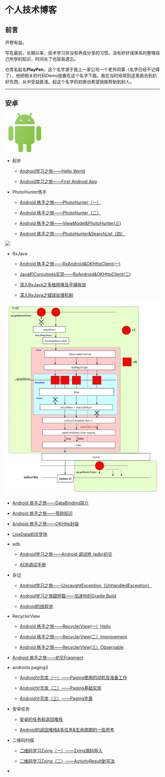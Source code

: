 # 个人技术博客

## 前言

开卷有益。

写在最前，长期以来，技术学习并没有养成分享的习惯。没有好好成体系的整理自己所学的知识，时间长了也容易遗忘。

仓库名起名**PlayPen**，这个名字源于我上一家公司一个老外同事（名字已经不记得了），他把相关的代码Demo放置在这个名字下面。我在当时经常到这里面去到扒好东西，从中受益匪浅。起这个名字的初衷也希望我能帮助到别人。

------

## 安卓

![](/images/logo_android.png)


- 起步
  - [Android学习之旅——Hello World](https://github.com/soapgu/PlayPen/issues/1)
  
  - [Android学习之旅——First Android App](https://github.com/soapgu/PlayPen/issues/2)
 
- PhotoHunter练手 

    - [Android 练手之旅——PhotoHunter（一）](https://github.com/soapgu/PlayPen/issues/3)
    
    - [Android 练手之旅——PhotoHunter（二）](https://github.com/soapgu/PlayPen/issues/4)
    
    - [Android 练手之旅——ViewModel&PhotoHunter(三)](https://github.com/soapgu/PlayPen/issues/7)
  
    - [Android 练手之旅——PhotoHunter&SearchList（四）](https://github.com/soapgu/PlayPen/issues/16)

![](http://reactivex.io/assets/Rx_Logo_S.png)

- RxJava 
    - [Android 练手之旅——RxAndroid&OKHttpClient(一)](https://github.com/soapgu/PlayPen/issues/5)
    
    - [Java的Coroutines实现——RxAndroid&OKHttpClient(二)](https://github.com/soapgu/PlayPen/issues/19)
    
    - [深入RxJava之多维转换及平铺收敛](https://github.com/soapgu/PlayPen/issues/29)
    
    - [深入RxJava之错误处理机制](https://github.com/soapgu/PlayPen/issues/30)
  
![](/images/导览更新RX示意图.png)

 - [Android 练手之旅——DataBinding简介](https://github.com/soapgu/PlayPen/issues/6)
  
  - [Android 练手之旅——零碎知识](https://github.com/soapgu/PlayPen/issues/8)
  
  - [Android 练手之旅——OKHttp封装](https://github.com/soapgu/PlayPen/issues/9)
  
  - [LiveData初次登场](https://github.com/soapgu/PlayPen/issues/28)
  
  - adb
    - [Android学习之旅——Android 调试桥 (adb)初见](https://github.com/soapgu/PlayPen/issues/10)

    - [ADB调试手册](https://github.com/soapgu/PlayPen/issues/22)
  
  - 杂记 
  
    - [Android学习之旅——UncaughtException（UnhandledException）](https://github.com/soapgu/PlayPen/issues/11)
  
    - [Android学习之旅超短篇——加速你的Gradle Build](https://github.com/soapgu/PlayPen/issues/20)
  
    - [Android的线程池](https://github.com/soapgu/PlayPen/issues/27)

- RecyclerView
    - [Android 练手之旅——RecyclerView(一）Hello](https://github.com/soapgu/PlayPen/issues/12)

    - [Android 练手之旅——RecyclerView(二）Improvement](https://github.com/soapgu/PlayPen/issues/13)

    - [Android 练手之旅——RecyclerView(三）Observable](https://github.com/soapgu/PlayPen/issues/14)

- [Android 练手之旅——初见Fragment](https://github.com/soapgu/PlayPen/issues/15)
  
- androidx.paging3
    - [Android分页库（一）——Paging使用的动机及准备工作](https://github.com/soapgu/PlayPen/issues/17)
  
    - [Android分页库（二）——Paging基础实现](https://github.com/soapgu/PlayPen/issues/18)
    
    - [Android分页库（三）——Paging完善](https://github.com/soapgu/PlayPen/issues/21)
     
- 安卓任务
  - [安卓的任务和返回堆栈](https://github.com/soapgu/PlayPen/issues/23)
  
  - [Android的返回堆栈&多任务&生命周期的一些思考](https://github.com/soapgu/PlayPen/issues/24)

- 二维码扫描
  - [二维码学习Zxing（一）——Zxing源码导入](https://github.com/soapgu/PlayPen/issues/25)
    
  - [二维码学习Zxing（二）——ActivityResult新写法](https://github.com/soapgu/PlayPen/issues/26)  
  
- 
